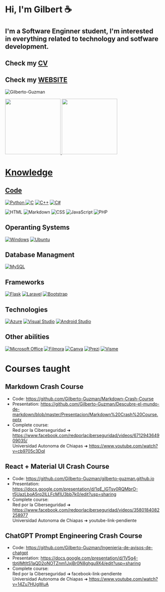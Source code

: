 # Hi, I'm Gilbert ☕

## I'm a Software Enginner student, I'm interested in everything related to technology and sotfware development.
 
## Check my [CV](https://github.com/Gilberto-Guzman/Gilberto-Guzman/blob/main/Docs/Gilberto-Guzman-CV.pdf)

## Check my [WEBSITE](https://gilberto-guzman.github.io/)

<p align="left"> <img src="https://komarev.com/ghpvc/?username=Gilberto-Guzman&label=Profile%20views&color=0e75b6&style=flat" alt="Gilberto-Guzman" /> </p>

<div align="left">
  <a href="https://github.com/Gilberto-Guzman">
  <img height="180em" src="https://github-readme-stats.vercel.app/api?username=Gilberto-Guzman&show_icons=true&theme=algolia&include_all_commits=true&count_private=true"/>
  <img height="180em" src="https://github-readme-stats.vercel.app/api/top-langs/?username=Gilberto-Guzman&layout=compact&langs_count=7&theme=algolia"/>
</div>

# Knowledge

## Code

![Python](https://img.shields.io/badge/python-3670A0?style=for-the-badge&logo=python&logoColor=ffdd54)
[![C](https://img.shields.io/badge/C-00599C?style=for-the-badge&logo=c&logoColor=white)]()
[![C++](https://img.shields.io/badge/C++-blue.svg?style=for-the-badge&logo=c%2B%2B&logoColor=white)]()
[![C#](https://img.shields.io/badge/C%23-239120?style=for-the-badge&logo=c-sharp&logoColor=white)]()

![HTML](https://img.shields.io/badge/HTML5-%23E34F26.svg?style=for-the-badge&logo=html5&logoColor=white)
![Markdown](https://img.shields.io/badge/markdown-%23000000.svg?style=for-the-badge&logo=markdown&logoColor=white)
![CSS](https://img.shields.io/badge/CSS3-%231572B6.svg?style=for-the-badge&logo=css3&logoColor=white)
![JavaScript](https://img.shields.io/badge/JavaScript-%23323330.svg?style=for-the-badge&logo=javascript&logoColor=%23F7DF1E)
![PHP](https://img.shields.io/badge/PHP-%23777BB4.svg?style=for-the-badge&logo=php&logoColor=white)

## Operanting Systems

[![Windows](https://img.shields.io/badge/Windows-0078D6?style=for-the-badge&logo=windows&logoColor=white)]()
[![Ubuntu](https://img.shields.io/badge/Ubuntu-E95420?style=for-the-badge&logo=ubuntu&logoColor=white)]()

## Database Managment

[![MySQL](https://img.shields.io/badge/MySQL-4479A1?style=for-the-badge&logo=mysql&logoColor=white)]()

## Frameworks

[![Flask](https://img.shields.io/badge/Flask-000000?style=for-the-badge&logo=flask&logoColor=white)]()
[![Laravel](https://img.shields.io/badge/Laravel-FF2D20?style=for-the-badge&logo=laravel&logoColor=white)]()
[![Bootstrap](https://img.shields.io/badge/Bootstrap-563D7C?style=for-the-badge&logo=bootstrap&logoColor=white)]()

## Technologies

[![Azure](https://img.shields.io/badge/Microsoft%20Azure-0089D6?style=for-the-badge&logo=microsoft-azure&logoColor=white)]()
[![Visual Studio](https://img.shields.io/badge/Visual%20Studio-5C2D91?style=for-the-badge&logo=visual-studio&logoColor=white)](https://visualstudio.microsoft.com/)
[![Android Studio](https://img.shields.io/badge/Android%20Studio-3DDC84?style=for-the-badge&logo=android-studio&logoColor=white)](https://developer.android.com/studio)

## Other abilities

[![Microsoft Office](https://img.shields.io/badge/Microsoft%20Office-D83B01?style=for-the-badge&logo=microsoft-office&logoColor=white)]()
[![Filmora](https://img.shields.io/badge/Filmora-008CBA?style=for-the-badge&logo=wondershare-filmora&logoColor=white)]()
[![Canva](https://img.shields.io/badge/Canva-20C4CB?style=for-the-badge&logo=canva&logoColor=white)]()
[![Prezi](https://img.shields.io/badge/Prezi-318CE7?style=for-the-badge&logo=prezi&logoColor=white)]()
[![Visme](https://img.shields.io/badge/Visme-15B5E2?style=for-the-badge&logo=visme&logoColor=white)]()

# Courses taught

## Markdown Crash Course

- Code: https://github.com/Gilberto-Guzman/Markdown-Crash-Course
- Presentation: https://github.com/Gilberto-Guzman/Descubre-el-mundo-de-markdown/blob/master/Presentacion/Markdown%20Crash%20Course.pptx
- Complete course:  
    Red por la Ciberseguridad ➜ https://www.facebook.com/redporlaciberseguridad/videos/671294364909035/  
    Universidad Autonoma de Chiapas ➜ https://www.youtube.com/watch?v=cb9705c3DqI

## React + Material UI Crash Course

- Code: https://github.com/Gilberto-Guzman/gilberto-guzman.github.io
- Presentation: https://docs.google.com/presentation/d/1qE_IGTsv0RQMbrO-t5UazLboA5rq2lLLFcM1U3bb7k0/edit?usp=sharing
- Complete course:  
    Red por la Ciberseguridad ➜ https://www.facebook.com/redporlaciberseguridad/videos/3580184082258977  
    Universidad Autonoma de Chiapas ➜ youtube-link-pendiente

## ChatGPT Prompt Engineering Crash Course

- Code: https://github.com/Gilberto-Guzman/Ingenieria-de-avisos-de-chatgpt
- Presentation: https://docs.google.com/presentation/d/1V5g4-tbtjlMtItS1aQD2oNOTZnm1JxjBr0N8ghgu9X4/edit?usp=sharing
- Complete course:  
    Red por la Ciberseguridad ➜ facebook-link-pendiente  
    Universidad Autonoma de Chiapas ➜ https://www.youtube.com/watch?v=14Zu7HUgWuA
